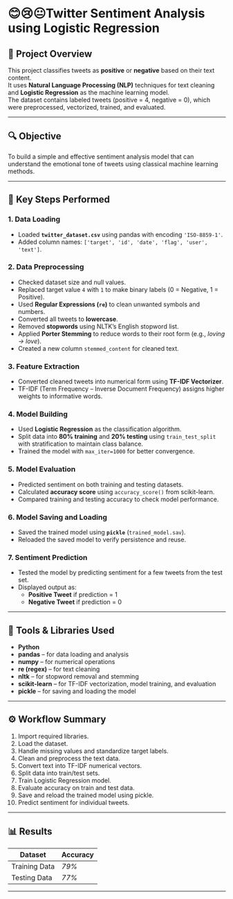 # 😊😢😐Twitter Sentiment Analysis using Logistic Regression

## 📘 Project Overview
This project classifies tweets as **positive** or **negative** based on their text content.  
It uses **Natural Language Processing (NLP)** techniques for text cleaning and **Logistic Regression** as the machine learning model.  
The dataset contains labeled tweets (positive = 4, negative = 0), which were preprocessed, vectorized, trained, and evaluated.

---

## 🔍 Objective
To build a simple and effective sentiment analysis model that can understand the emotional tone of tweets using classical machine learning methods.

---

## 🧠 Key Steps Performed

### 1. Data Loading
- Loaded **`twitter_dataset.csv`** using pandas with encoding `'ISO-8859-1'`.  
- Added column names: `['target', 'id', 'date', 'flag', 'user', 'text']`.

### 2. Data Preprocessing
- Checked dataset size and null values.  
- Replaced target value `4` with `1` to make binary labels (0 = Negative, 1 = Positive).  
- Used **Regular Expressions (`re`)** to clean unwanted symbols and numbers.  
- Converted all tweets to **lowercase**.  
- Removed **stopwords** using NLTK’s English stopword list.  
- Applied **Porter Stemming** to reduce words to their root form (e.g., *loving → love*).  
- Created a new column `stemmed_content` for cleaned text.

### 3. Feature Extraction
- Converted cleaned tweets into numerical form using **TF-IDF Vectorizer**.  
- TF-IDF (Term Frequency – Inverse Document Frequency) assigns higher weights to informative words.

### 4. Model Building
- Used **Logistic Regression** as the classification algorithm.  
- Split data into **80% training** and **20% testing** using `train_test_split` with stratification to maintain class balance.  
- Trained the model with `max_iter=1000` for better convergence.

### 5. Model Evaluation
- Predicted sentiment on both training and testing datasets.  
- Calculated **accuracy score** using `accuracy_score()` from scikit-learn.  
- Compared training and testing accuracy to check model performance.

### 6. Model Saving and Loading
- Saved the trained model using **`pickle`** (`trained_model.sav`).  
- Reloaded the saved model to verify persistence and reuse.  

### 7. Sentiment Prediction
- Tested the model by predicting sentiment for a few tweets from the test set.  
- Displayed output as:  
  - **Positive Tweet** if prediction = 1  
  - **Negative Tweet** if prediction = 0  

---

## 🧩 Tools & Libraries Used
- **Python**
- **pandas** – for data loading and analysis  
- **numpy** – for numerical operations  
- **re (regex)** – for text cleaning  
- **nltk** – for stopword removal and stemming  
- **scikit-learn** – for TF-IDF vectorization, model training, and evaluation  
- **pickle** – for saving and loading the model

---

## ⚙️ Workflow Summary
1. Import required libraries.  
2. Load the dataset.
3. Handle missing values and standardize target labels.  
4. Clean and preprocess the text data.  
5. Convert text into TF-IDF numerical vectors.  
6. Split data into train/test sets.  
7. Train Logistic Regression model.  
8. Evaluate accuracy on train and test data.  
9. Save and reload the trained model using pickle.  
10. Predict sentiment for individual tweets.

---

## 📊 Results
| Dataset | Accuracy |
|----------|-----------|
| Training Data | *79%* |
| Testing Data | *77%* |

---
